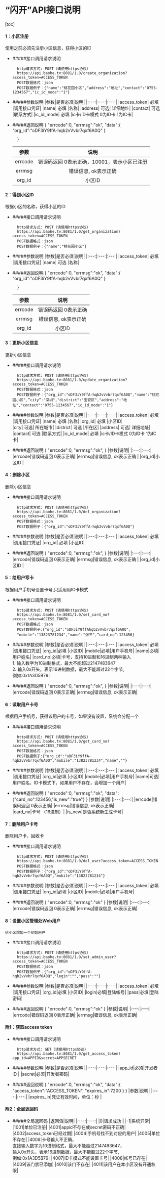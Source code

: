 # “闪开”API接口说明

[toc]

#### 1：小区注册

 使用之前必须先注册小区信息，获得小区的ID

* #####接口调用请求说明

		http请求方式: POST（请使用https协议）
		https://api.baohe.tv:8081/1.0/create_organization?access_token=ACCESS_TOKEN
		POST数据格式：json
		POST数据例子：{"name":"桃花园小区","address":"地址","contact":"0755-1234567","ic_id_mode":"1"}


* #####参数说明
	|参数|是否必须|说明|
	|:---:|:---:|:---:|
	|access_token|	必填	|调用接口凭证|
	|name|	必填	|名称|
	|address|	可选|	详细地址|
	|contact|	可选	|联系方式|
	|ic_id_mode|	必填	|ic卡/ID卡模式    0为ID卡 1为IC卡|
* #####返回说明
		{
			"errcode":0,
			"errmsg":"ok",
			"data":{
				"org_id":"oDF3iY9ffA-hqb2vVvbr7qxf6A0Q"
			}

		}
	|参数|说明|
	|:---:|:---:|
	|errcode|错误码返回 0表示正确，10001，表示小区已注册|
	|errmsg|错误信息, ok表示正确	|
	|org_id|小区ID	|	

#### 2：得到小区ID

 根据小区的名称，获得小区的ID

* #####接口调用请求说明

		http请求方式: POST（请使用https协议）
		https://api.baohe.tv:8081/1.0/get_organization?access_token=ACCESS_TOKEN
		POST数据格式：json 
		POST数据例子：{"name":"桃花园小区"}



* #####参数说明
	|参数|是否必须|说明|
	|:---:|:---:|:---:|
	|access_token|	必填	|调用接口凭证|
	|name|	可选	|名称|
* #####返回说明
		{ 
			"errcode":0,
			"errmsg":"ok",
			"data":{
				"org_id":"oDF3iY9ffA-hqb2vVvbr7qxf6A0Q"
			}

		}
	|参数|说明|
	|:---:|:---:|
	|errcode|错误码返回 0表示正确|
	|errmsg|错误信息, ok表示正确	|
	|org_id|小区ID	|
#### 3：更新小区信息

 更新小区信息

* #####接口调用请求说明

		http请求方式: POST（请使用https协议）
		https://api.baohe.tv:8081/1.0/update_organization?access_token=ACCESS_TOKEN
		POST数据格式：json
		POST数据例子：{"org_id":"oDF3iY9ffA-hqb2vVvbr7qxf6A0Q","name":"桃花园小区",”city“:"深圳","district":"宝安区","address":"地址","contact":"0755-1234567","ic_id_mode":"1"}


* #####参数说明
	|参数|是否必须|说明|
	|:---:|:---:|:---:|
	|access_token|	必填	|调用接口凭证|
	|name|	必填	|名称|
	|org_id|	必填	|小区ID|    
	|city|	可选|	所在城市|
	|district|	可选	|所在区|
	|address|	可选|	详细地址|
	|contact|	可选	|联系方式|
	|ic_id_mode|	必填	|ic卡/ID卡模式    0为ID卡 1为IC卡|
* #####返回说明
		{
			"errcode":0,
			"errmsg":"ok",
		}
	|参数|说明|
	|:---:|:---:|
	|errcode|错误码返回 0表示正确|
	|errmsg|错误信息, ok表示正确	|
	|org_id|小区ID	|	
    
#### 4：删除小区

 删除小区信息

* #####接口调用请求说明

		http请求方式: POST（请使用https协议）
		https://api.baohe.tv:8081/1.0/del_organization?access_token=ACCESS_TOKEN
		POST数据格式：json
		POST数据例子：{"org_id":"oDF3iY9ffA-hqb2vVvbr7qxf6A0Q"}


* #####参数说明
	|参数|是否必须|说明|
	|:---:|:---:|:---:|
	|access_token|	必填	|调用接口凭证|
	|org_id|	必填	|小区ID|    
* #####返回说明
		{
			"errcode":0,
			"errmsg":"ok",
		}
	|参数|说明|
	|:---:|:---:|
	|errcode|错误码返回 0表示正确|
	|errmsg|错误信息, ok表示正确	|
	|org_id|小区ID	|
    
#### 5：给用户写卡

 根据用户手机号设置卡号,只适用用IC卡模式

* #####接口调用请求说明

		http请求方式: POST（请使用https协议）
		https://api.baohe.tv:8081/1.0/set_card_no?access_token=ACCESS_TOKEN
		POST数据格式：json 
		POST数据例子:{"org_id":"oDF3iY9ffAhqb2vVvbr7qxf6A0Q",
		"mobile":"13823781234","name":"张三",”card_no”:123456}



* #####参数说明
	|参数|是否必须|说明|
	|:---:|:---:|:---:|
	|access_token|	必填	|调用接口凭证|
	|org_id|必填	|小区ID|
	|mobile|必填|用户手机号|
	|name|必填|用户姓名|
	|card_no|必填|卡号，支持10进制和16进制两种输入<br>1. 输入数字为10进制格式，最大不能超过2147483647 <br>2. 输入0x开头，表示16进制数据，最大不能超过22个字节, <br>例如:0x1A3D5B79|
* #####返回说明
		{
			"errcode":0,
			"errmsg":"ok",
		}
	|参数|说明|
	|:---:|:---:|
	|errcode|错误码返回 0表示正确|
	|errmsg|错误信息, ok表示正确|
#### 6：读取用户卡号

 根据用户手机号，获得该用户的卡号，如果没有设置，系统会分配一个

* #####接口调用请求说明

		http请求方式: POST（请使用https协议）
		https://api.baohe.tv:8081/1.0/get_card_no?access_token=ACCESS_TOKEN
		POST数据格式：json 
		POST数据例子:{"org_id":"oDF3iY9ffA-hqb2vVvbr7qxf6A0Q","mobile":"13823781234","name",""}



* #####参数说明
	|参数|是否必须|说明|
	|:---:|:---:|:---:|
	|access_token|	必填	|调用接口凭证|
	|org_id|必填	|小区ID|
	|mobile|必填|用户手机号|
	|name|可选|用户姓名，ID卡模式下，如果用户不存在，会增加一个用户|    
	
* #####返回说明
		{ 
			"errcode":0,
			"errmsg":"ok",
			"data":{"card_no":123456,"is_new":"true"}
		}
	|参数|说明|
	|:---:|:---:|
	|errcode|错误码返回 0表示正确|
	|errmsg|错误信息, ok表示正确|	
	|card_no|卡号 （16进制）|	
	|is_new|是否系统新生成卡号|	

#### 7：删除用户卡号

 删除用户卡，回收卡

* #####接口调用请求说明

		http请求方式: POST（请使用https协议）
		https://api.baohe.tv:8081/1.0/del_user?access_token=ACCESS_TOKEN
		POST数据格式：json 
		POST数据例子：{"org_id":"oDF3iY9ffA-hqb2vVvbr7qxf6A0Q","mobile":"13823781234"}


* #####参数说明
	|参数|是否必须|说明|
	|:---:|:---:|:---:|
	|access_token|	必填	|调用接口凭证|
	|org_id|必填	|小区ID|
	|mobile|必填|用户手机号|

* #####返回说明
		{
			"errcode":0,
			"errmsg":"ok"
		}
	|参数|说明|
	|:---:|:---:|
	|errcode|错误码返回 0表示正确|
	|errmsg|错误信息, ok表示正确|

#### 8：设置小区管理处Web用户
	给小区增加一个初始用户

* #####接口调用请求说明

		http请求方式: POST（请使用https协议）
		https://api.baohe.tv:8081/1.0/set_admin_user?access_token=ACCESS_TOKEN
		POST数据格式：json
		POST数据例子：{"org_id":"oDF3iY9ffA-hqb2vVvbr7qxf6A0Q","login":"","pass":""}

* #####参数说明
	|参数|是否必须|说明|
	|:---:|:---:|:---:|
	|access_token|	必填	|调用接口凭证|
	|org_id|必填	|小区ID|
	|login|必填|登陆帐号|
    |pass|必填|登陆密码|

* #####返回说明
		{
			"errcode":0,
			"errmsg":"ok"
		}
	|参数|说明|
	|:---:|:---:|
	|errcode|错误码返回 0表示正确|
	|errmsg|错误信息, ok表示正确|


#### 附1：获取access token

* #####接口调用请求说明

		http请求方式: GET（请使用https协议）
		https://api.baohe.tv:8081/1.0/get_access_token?app_id=APPID&secret=APPSECRET

* #####参数说明
	|参数|是否必须|说明|
	|:---:|:---:|:---:|
	|app_id|必须|开发者ID	|
	|secret|必须|开发者密码|

* #####返回说明
		{
			"errcode":0,
			"errmsg":"ok",
 			"data":{
				"access_token":"ACCESS_TOKEN",
				"expires_in":7200
			}
		}
	|参数|说明|
	|:---:|:---:|
	|expires_in|凭证有效时间，单位：秒	|

#### 附2：全局返回码

* #####全局返回码
	|返回值|说明|
	|:---:|:---:|
	|0|请求成功	|
	|-1|系统异常|
	|1001|单位已注册|
	|4001|appid不存在或secret密码不正确|
	|4002|access_token已经过期|
	|4004|手机号找不到对应的用户|
	|4005|单位不存在|
    |4006|卡号输入不正确，<br>直接输入数字为10进制格式，最大不能超过2147483647，<br>输入0x开头，表示16进制数据，最大不能超过22个字节, <br>例如:0x1A3D5B79|
	|4007|ID卡模式不能设置卡号|
	|4008|帐号已存在|
	|4009|该门禁已添加|
	|4010|该门不存在|
	|4011|该用户在本小区没有开通权限|    



